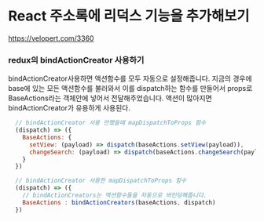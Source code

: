 # React 주소록에 리덕스 기능을 추가해보기 

https://velopert.com/3360 

### redux의 bindActionCreator 사용하기
bindActionCreator사용하면 액션함수를 모두 자동으로 설정해줍니다.
지금의 경우에 base에 있는 모든 액션함수를 불러와서 이를 dispatch하는 함수를 만들어서 props로BaseActions라는 객체안에 넣어서 전달해주었습니다.
액션이 많아지면 bindActionCreator가 유용하게 사용된다. 

```javascript
  // bindActionCreator 사용 안했을때 mapDispatchToProps 함수 
  (dispatch) => ({
    BaseActions: {
      setView: (payload) => dispatch(baseActions.setView(payload)),
      changeSearch: (payload) => dispatch(baseActions.changeSearch(payload))
    }
  })

  // bindActionCreator 사용한 mapDispatchToProps 함수 
  (dispatch) => ({
    // bindActionCreators는 액션함수들을 자동으로 바인딩해줍니다.
    BaseActions : bindActionCreators(baseActions, dispatch)
  })
  
```